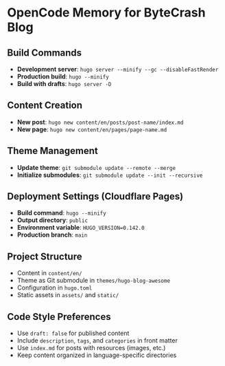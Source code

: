 # OpenCode Memory for ByteCrash Blog

## Build Commands
- **Development server**: `hugo server --minify --gc --disableFastRender`
- **Production build**: `hugo --minify`
- **Build with drafts**: `hugo server -D`

## Content Creation
- **New post**: `hugo new content/en/posts/post-name/index.md`
- **New page**: `hugo new content/en/pages/page-name.md`

## Theme Management
- **Update theme**: `git submodule update --remote --merge`
- **Initialize submodules**: `git submodule update --init --recursive`

## Deployment Settings (Cloudflare Pages)
- **Build command**: `hugo --minify`
- **Output directory**: `public`
- **Environment variable**: `HUGO_VERSION=0.142.0`
- **Production branch**: `main`

## Project Structure
- Content in `content/en/`
- Theme as Git submodule in `themes/hugo-blog-awesome`
- Configuration in `hugo.toml`
- Static assets in `assets/` and `static/`

## Code Style Preferences
- Use `draft: false` for published content
- Include `description`, `tags`, and `categories` in front matter
- Use `index.md` for posts with resources (images, etc.)
- Keep content organized in language-specific directories